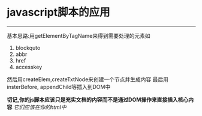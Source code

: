 # javascript脚本的应用

----
基本思路:用getElementByTagName来得到需要处理的元素如

1. blockquto
2. abbr
3. href
4. accesskey

然后用createElem,createTxtNode来创建一个节点并生成内容
最后用insterBefore, appendChild等插入到DOM中

**切记,你的js脚本应该只是充实文档的内容而不是通过DOM操作来直接插入核心内容**
_它们应该在你的html中_